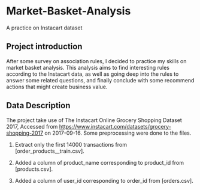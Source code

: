 # Market-Basket-Analysis
A practice on Instacart dataset

## Project introduction
After some survey on association rules, I decided to practice my skills on market basket analysis. This analysis aims to find interesting rules according to the Instacart data, as well as going deep into the rules to answer some related questions, and finally conclude with some recommend actions that might create business value.

## Data Description
The project take use of The Instacart Online Grocery Shopping Dataset 2017, Accessed from https://www.instacart.com/datasets/grocery-shopping-2017 on 2017-09-16. Some preprocessing were done to the files.

   1. Extract only the first 14000 transactions from [order_products__train.csv].
    
   2. Added a column of product_name corresponding to product_id from [products.csv].
   
   3. Added a column of user_id corresponding to order_id from [orders.csv]. 

